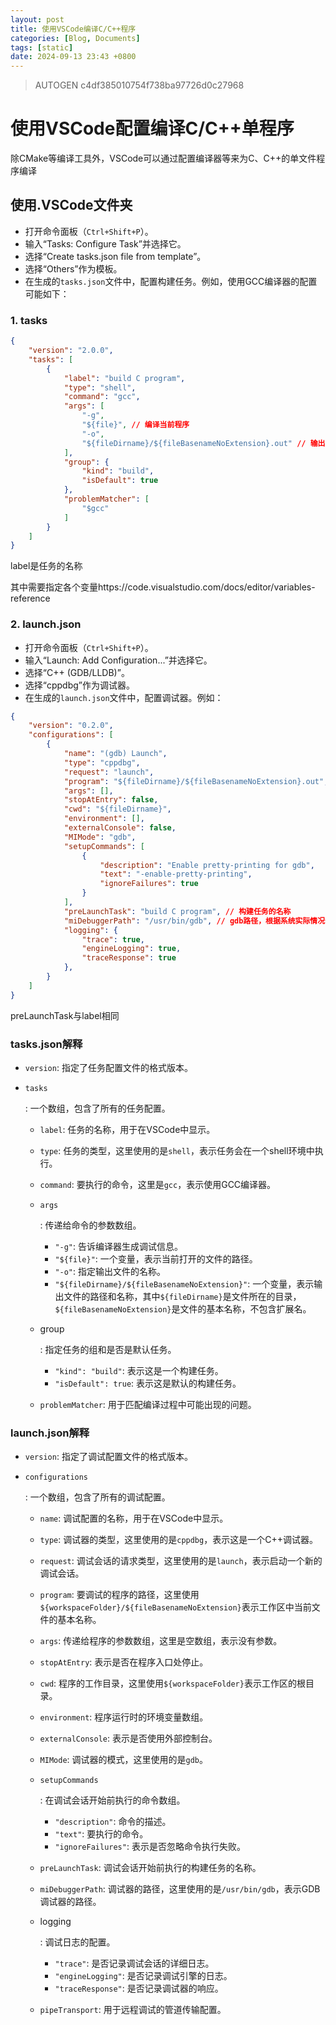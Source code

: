 ```yaml
---
layout: post
title: 使用VSCode编译C/C++程序
categories: [Blog, Documents]
tags: [static]
date: 2024-09-13 23:43 +0800
---
```

> AUTOGEN c4df385010754f738ba97726d0c27968

# 使用VSCode配置编译C/C++单程序

除CMake等编译工具外，VSCode可以通过配置编译器等来为C、C++的单文件程序编译

## 使用.VSCode文件夹

- 打开命令面板（`Ctrl+Shift+P`）。
- 输入“Tasks: Configure Task”并选择它。
- 选择“Create tasks.json file from template”。
- 选择“Others”作为模板。
- 在生成的`tasks.json`文件中，配置构建任务。例如，使用GCC编译器的配置可能如下：

### 1. tasks

```json
{
    "version": "2.0.0",
    "tasks": [
        {
            "label": "build C program",
            "type": "shell",
            "command": "gcc",
            "args": [
                "-g",
                "${file}", // 编译当前程序
                "-o",
                "${fileDirname}/${fileBasenameNoExtension}.out" // 输出的文件
            ],
            "group": {
                "kind": "build",
                "isDefault": true
            },
            "problemMatcher": [
                "$gcc"
            ]
        }
    ]
}
```

label是任务的名称

其中需要指定各个变量https://code.visualstudio.com/docs/editor/variables-reference

### 2. launch.json

- 打开命令面板（`Ctrl+Shift+P`）。
- 输入“Launch: Add Configuration...”并选择它。
- 选择“C++ (GDB/LLDB)”。
- 选择“cppdbg”作为调试器。
- 在生成的`launch.json`文件中，配置调试器。例如：

```json
{
    "version": "0.2.0",
    "configurations": [
        {
            "name": "(gdb) Launch",
            "type": "cppdbg",
            "request": "launch",
            "program": "${fileDirname}/${fileBasenameNoExtension}.out", // 调试的程序
            "args": [],
            "stopAtEntry": false,
            "cwd": "${fileDirname}",
            "environment": [],
            "externalConsole": false,
            "MIMode": "gdb",
            "setupCommands": [
                {
                    "description": "Enable pretty-printing for gdb",
                    "text": "-enable-pretty-printing",
                    "ignoreFailures": true
                }
            ],
            "preLaunchTask": "build C program", // 构建任务的名称
            "miDebuggerPath": "/usr/bin/gdb", // gdb路径，根据系统实际情况修改
            "logging": {
                "trace": true,
                "engineLogging": true,
                "traceResponse": true
            },
        }
    ]
}
```

preLaunchTask与label相同

### tasks.json解释

- `version`: 指定了任务配置文件的格式版本。

- ```
  tasks
  ```

  : 一个数组，包含了所有的任务配置。

  - `label`: 任务的名称，用于在VSCode中显示。

  - `type`: 任务的类型，这里使用的是`shell`，表示任务会在一个shell环境中执行。

  - `command`: 要执行的命令，这里是`gcc`，表示使用GCC编译器。

  - ```
    args
    ```

    : 传递给命令的参数数组。

    - `"-g"`: 告诉编译器生成调试信息。
    - `"${file}"`: 一个变量，表示当前打开的文件的路径。
    - `"-o"`: 指定输出文件的名称。
    - `"${fileDirname}/${fileBasenameNoExtension}"`: 一个变量，表示输出文件的路径和名称，其中`${fileDirname}`是文件所在的目录，`${fileBasenameNoExtension}`是文件的基本名称，不包含扩展名。

  - group

    : 指定任务的组和是否是默认任务。

    - `"kind": "build"`: 表示这是一个构建任务。
    - `"isDefault": true`: 表示这是默认的构建任务。

  - `problemMatcher`: 用于匹配编译过程中可能出现的问题。

### launch.json解释

- `version`: 指定了调试配置文件的格式版本。

- ```
  configurations
  ```

  : 一个数组，包含了所有的调试配置。

  - `name`: 调试配置的名称，用于在VSCode中显示。

  - `type`: 调试器的类型，这里使用的是`cppdbg`，表示这是一个C++调试器。

  - `request`: 调试会话的请求类型，这里使用的是`launch`，表示启动一个新的调试会话。

  - `program`: 要调试的程序的路径，这里使用`${workspaceFolder}/${fileBasenameNoExtension}`表示工作区中当前文件的基本名称。

  - `args`: 传递给程序的参数数组，这里是空数组，表示没有参数。

  - `stopAtEntry`: 表示是否在程序入口处停止。

  - `cwd`: 程序的工作目录，这里使用`${workspaceFolder}`表示工作区的根目录。

  - `environment`: 程序运行时的环境变量数组。

  - `externalConsole`: 表示是否使用外部控制台。

  - `MIMode`: 调试器的模式，这里使用的是`gdb`。

  - ```
    setupCommands
    ```

    : 在调试会话开始前执行的命令数组。

    - `"description"`: 命令的描述。
    - `"text"`: 要执行的命令。
    - `"ignoreFailures"`: 表示是否忽略命令执行失败。

  - `preLaunchTask`: 调试会话开始前执行的构建任务的名称。

  - `miDebuggerPath`: 调试器的路径，这里使用的是`/usr/bin/gdb`，表示GDB调试器的路径。

  - logging

    : 调试日志的配置。

    - `"trace"`: 是否记录调试会话的详细日志。
    - `"engineLogging"`: 是否记录调试引擎的日志。
    - `"traceResponse"`: 是否记录调试器的响应。

  - `pipeTransport`: 用于远程调试的管道传输配置。
